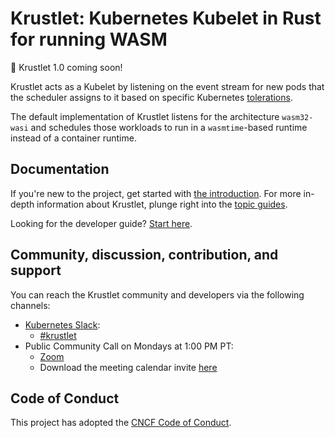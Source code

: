 # Krustlet: Kubernetes Kubelet in Rust for running WASM

:postal_horn: Krustlet 1.0 coming soon!

Krustlet acts as a Kubelet by listening on the event stream for new pods that
the scheduler assigns to it based on specific Kubernetes
[tolerations](https://kubernetes.io/docs/concepts/configuration/taint-and-toleration/).

The default implementation of Krustlet listens for the architecture
`wasm32-wasi` and schedules those workloads to run in a `wasmtime`-based runtime
instead of a container runtime.

## Documentation

If you're new to the project, get started with [the
introduction](https://docs.krustlet.dev/intro). For more in-depth information about
Krustlet, plunge right into the [topic guides](https://docs.krustlet.dev/topics).

Looking for the developer guide? [Start here](https://docs.krustlet.dev/community/developers).

## Community, discussion, contribution, and support

You can reach the Krustlet community and developers via the following channels:

- [Kubernetes Slack](https://kubernetes.slack.com):
  - [#krustlet](https://kubernetes.slack.com/messages/krustlet)
- Public Community Call on Mondays at 1:00 PM PT:
  - [Zoom](https://us04web.zoom.us/j/71695031152?pwd=T0g1d0JDZVdiMHpNNVF1blhxVC9qUT09)
  - Download the meeting calendar invite
    [here](./community_meeting.ics)

## Code of Conduct

This project has adopted the [CNCF Code of
Conduct](https://github.com/cncf/foundation/blob/master/code-of-conduct.md).
